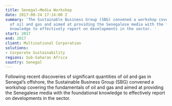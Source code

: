 ```yaml
---
title: Senegal—Media Workshop
date: 2017-08-24 17:14:00 Z
summary: 'The Sustainable Business Group (SBG) convened a workshop covering the fundamentals
  of oil and gas and aimed at providing the Senegalese media with the foundational
  knowledge to effectively report on developments in the sector. '
start: 2017
end: 2017
client: Multinational Corporation
solutions:
- Corporate Sustainability
regions: Sub-Saharan Africa
country: Senegal
---
```


Following recent discoveries of significant quantities of oil and gas in Senegal’s offshore, the Sustainable Business Group (SBG) convened a workshop covering the fundamentals of oil and gas and aimed at providing the Senegalese media with the foundational knowledge to effectively report on developments in the sector. 